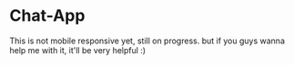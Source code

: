 # Chat-App
This is not mobile responsive yet, still on progress. but if you guys wanna help me with it, it'll be very helpful :)
